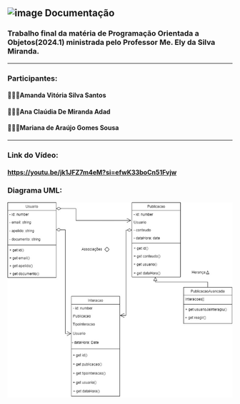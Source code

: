 ## ![image](https://github.com/user-attachments/assets/2215e899-7175-4b1b-a55a-e51edc7ae0f2) Documentação

### Trabalho final da matéria de Programação Orientada a Objetos(2024.1) ministrada pelo Professor Me. Ely da Silva Miranda.
---
### Participantes:
#### 👩🏽‍💻Amanda Vitória Silva Santos
#### 👩🏻‍💻Ana Claúdia De Miranda Adad
#### 👩🏻‍💻Mariana de Araújo Gomes Sousa
---
### Link do Vídeo:
#### https://youtu.be/jk1JFZ7m4eM?si=efwK33boCn51Fvjw

### Diagrama UML:
<img src="./uml.jpg" alt="Diagrama UML">
